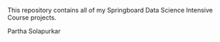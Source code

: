 This repository contains all of my Springboard Data Science Intensive Course projects. 

Partha Solapurkar
